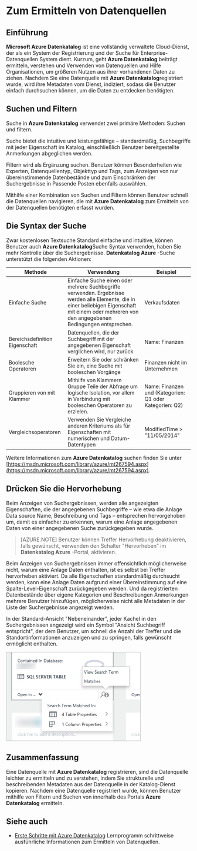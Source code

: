 <properties
   pageTitle="Zum Ermitteln von Datenquellen | Microsoft Azure"
   description="Gewusst wie-Artikel zum Ermitteln eingetragene Datenbestände mit Azure Datenkatalog, einschließlich suchen und Filtern und die Verwendung des Funktionen des Portals Azure Datenkatalog Hervorhebung Treffer hervorheben."
   services="data-catalog"
   documentationCenter=""
   authors="steelanddata"
   manager="NA"
   editor=""
   tags=""/>
<tags
   ms.service="data-catalog"
   ms.devlang="NA"
   ms.topic="article"
   ms.tgt_pltfrm="NA"
   ms.workload="data-catalog"
   ms.date="10/04/2016"
   ms.author="maroche"/>

# <a name="how-to-discover-data-sources"></a>Zum Ermitteln von Datenquellen

## <a name="introduction"></a>Einführung
**Microsoft Azure Datenkatalog** ist eine vollständig verwaltete Cloud-Dienst, der als ein System der Registrierung und der Suche für Enterprise-Datenquellen System dient. Kurzum, geht **Azure Datenkatalog** beiträgt ermitteln, verstehen und Verwenden von Datenquellen und Hilfe Organisationen, um größeren Nutzen aus ihrer vorhandenen Daten zu ziehen. Nachdem Sie eine Datenquelle mit **Azure Datenkatalog**registriert wurde, wird ihre Metadaten vom Dienst, indiziert, sodass die Benutzer einfach durchsuchen können, um die Daten zu entdecken benötigten.

## <a name="searching-and-filtering"></a>Suchen und Filtern

Suche in **Azure Datenkatalog** verwendet zwei primäre Methoden: Suchen und filtern.

Suche bietet die intuitive und leistungsfähige – standardmäßig, Suchbegriffe mit jeder Eigenschaft im Katalog, einschließlich Benutzer bereitgestellte Anmerkungen abgeglichen werden.

Filtern wird als Ergänzung suchen. Benutzer können Besonderheiten wie Experten, Datenquellentyp, Objekttyp und Tags, zum Anzeigen von nur übereinstimmende Datenbestände und zum Einschränken der Suchergebnisse in Passende Posten ebenfalls auswählen.

Mithilfe einer Kombination von Suchen und Filtern können Benutzer schnell die Datenquellen navigieren, die mit **Azure Datenkatalog** zum Ermitteln von der Datenquellen benötigten erfasst wurden.

## <a name="search-syntax"></a>Die Syntax der Suche

Zwar kostenlosen Textsuche Standard einfache und intuitive, können Benutzer auch **Azure Datenkatalog**Suche Syntax verwenden, haben Sie mehr Kontrolle über die Suchergebnisse. **Datenkatalog Azure** -Suche unterstützt die folgenden Aktionen:

| Methode                 | Verwendung                                                                                                                                     | Beispiel                                                   |
|---------------------------|-----------------------------------------------------------------------------------------------------------------------------------------|-----------------------------------------------------------|
| Einfache Suche              | Einfache Suche einen oder mehrere Suchbegriffe verwenden. Ergebnisse werden alle Elemente, die in einer beliebigen Eigenschaft mit einem oder mehreren von den angegebenen Bedingungen entsprechen. | Verkaufsdaten                                                |
| Bereichsdefinition Eigenschaft          | Datenquellen, die der Suchbegriff mit der angegebenen Eigenschaft verglichen wird, nur zurück                                                   | Name: Finanzen                                              |
| Boolesche Operatoren         | Erweitern Sie oder schränken Sie ein, eine Suche mit booleschen Vorgänge                                                                                     | Finanzen nicht im Unternehmen                                     |
| Gruppieren von mit Klammer | Mithilfe von Klammern Gruppe Teile der Abfrage um logische Isolation, vor allem in Verbindung mit booleschen Operatoren zu erzielen.              | Name: Finanzen und (Kategorien: Q1 oder Kategorien: Q2) |
| Vergleichsoperatoren      | Verwenden Sie Vergleiche anderen Kriteriums als für Eigenschaften mit numerischen und Datum-Datentypen                                                | ModifiedTime > "11/05/2014"                                 |

Weitere Informationen zum **Azure Datenkatalog** suchen finden Sie unter [https://msdn.microsoft.com/library/azure/mt267594.aspx](https://msdn.microsoft.com/library/azure/mt267594.aspx).

## <a name="hit-highlighting"></a>Drücken Sie die Hervorhebung
Beim Anzeigen von Suchergebnissen, werden alle angezeigten Eigenschaften, die der angegebenen Suchbegriffe – wie etwa die Anlage Data source Name, Beschreibung und Tags – entsprechen hervorgehoben um, damit es einfacher zu erkennen, warum eine Anlage angegebenen Daten von einer angegebenen Suche zurückgegeben wurde.

> [AZURE.NOTE] Benutzer können Treffer Hervorhebung deaktivieren, falls gewünscht, verwenden den Schalter "Hervorheben" im **Datenkatalog Azure** -Portal, aktivieren.

Beim Anzeigen von Suchergebnissen immer offensichtlich möglicherweise nicht, warum eine Anlage Daten enthalten, ist es selbst bei Treffer hervorheben aktiviert. Da alle Eigenschaften standardmäßig durchsucht werden, kann eine Anlage Daten aufgrund einer Übereinstimmung auf eine Spalte-Level-Eigenschaft zurückgegeben werden. Und da registrierten Datenbestände über eigene Kategorien und Beschreibungen Anmerkungen mehrere Benutzer hinzufügen, möglicherweise nicht alle Metadaten in der Liste der Suchergebnisse angezeigt werden.

In der Standard-Ansicht "Nebeneinander", jeder Kachel in den Suchergebnissen angezeigt wird ein Symbol "Ansicht Suchbegriff entspricht", der dem Benutzer, um schnell die Anzahl der Treffer und die Standortinformationen anzuzeigen und zu springen, falls gewünscht ermöglicht enthalten.

 ![Drücken Sie die Hervorhebung und Suchergebnisse im Datenkatalog Azure-portal](./media/data-catalog-how-to-discover/search-matches.png)

## <a name="summary"></a>Zusammenfassung
Eine Datenquelle mit **Azure Datenkatalog** registrieren, sind die Datenquelle leichter zu ermitteln und zu verstehen, indem Sie strukturelle und beschreibenden Metadaten aus der Datenquelle in der Katalog-Dienst kopieren. Nachdem eine Datenquelle registriert wurde, können Benutzer mithilfe von Filtern und Suchen von innerhalb des Portals **Azure Datenkatalog** ermitteln.

## <a name="see-also"></a>Siehe auch
- [Erste Schritte mit Azure Datenkatalog](data-catalog-get-started.md) Lernprogramm schrittweise ausführliche Informationen zum Ermitteln von Datenquellen.
